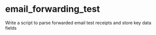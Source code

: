 # email_forwarding_test
Write a script to parse forwarded email test receipts and store key data fields
